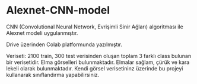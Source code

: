 # Alexnet-CNN-model

CNN (Convolutional Neural Network, Evrişimli Sinir Ağları) algoritması ile Alexnet modeli uygulanmıştır.

Drive üzerinden Colab platformunda yazılmıştır.

Veriseti: 2100 train, 300 test verisinden oluşan toplam 3 farklı class bulunan bir verisetidir. Elma görselleri bulunmaktadır. Elmalar sağlam, çürük ve kara lekeli olarak bulunmaktadır. Kendi görsel verisetininz üzerinde bu projeyi kullanarak sınıflandırma yapabilirsiniz.
